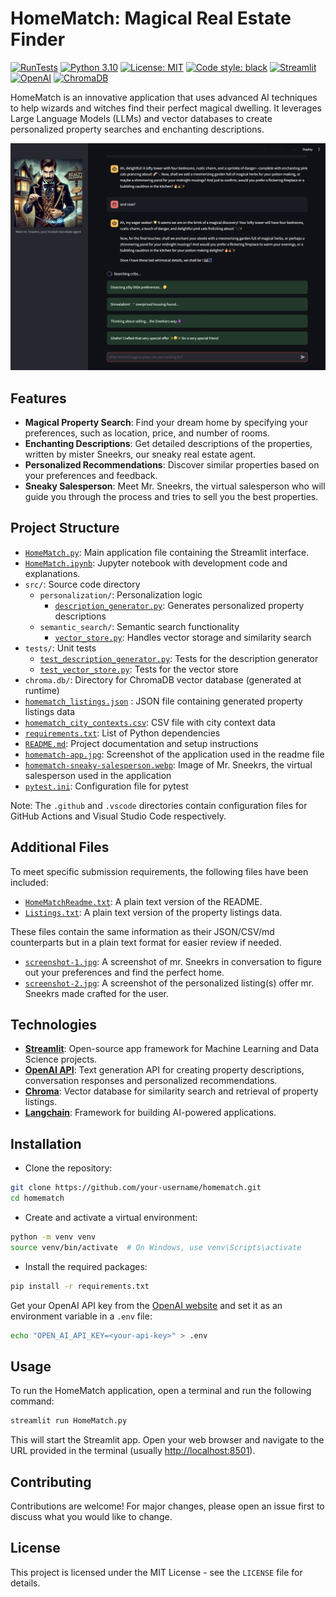 # HomeMatch: Magical Real Estate Finder

[![RunTests](https://github.com/leonvanbokhorst/HomeMatch-for-Wizards/actions/workflows/python-app.yml/badge.svg)](https://github.com/leonvanbokhorst/HomeMatch-for-Wizards/actions/workflows/python-app.yml)
[![Python 3.10](https://img.shields.io/badge/python-3.10-blue.svg)](https://www.python.org/downloads/release/python-3100/)
[![License: MIT](https://img.shields.io/badge/License-MIT-yellow.svg)](https://opensource.org/licenses/MIT)
[![Code style: black](https://img.shields.io/badge/code%20style-black-000000.svg)](https://github.com/psf/black)
[![Streamlit](https://static.streamlit.io/badges/streamlit_badge_black_white.svg)](https://share.streamlit.io/leonvanbokhorst/homematch/main/HomeMatch.py)
[![OpenAI](https://img.shields.io/badge/OpenAI-API-08B9D1.svg)](https://platform.openai.com/docs/guides/)
[![ChromaDB](https://img.shields.io/badge/ChromaDB-local-08B9D1.svg)](https://chromadb.com/docs/guides/)

HomeMatch is an innovative application that uses advanced AI techniques to help wizards and witches find their perfect magical dwelling. It leverages Large Language Models (LLMs) and vector databases to create personalized property searches and enchanting descriptions.

![HomeMatch screenshot](homematch-app.jpg)

## Features

- **Magical Property Search**: Find your dream home by specifying your preferences, such as location, price, and number of rooms.
- **Enchanting Descriptions**: Get detailed descriptions of the properties, written by mister Sneekrs, our sneaky real estate agent.
- **Personalized Recommendations**: Discover similar properties based on your preferences and feedback.
- **Sneaky Salesperson**: Meet Mr. Sneekrs, the virtual salesperson who will guide you through the process and tries to sell you the best properties.

## Project Structure

- [`HomeMatch.py`](HomeMatch.py): Main application file containing the Streamlit interface.
- [`HomeMatch.ipynb`](HomeMatch.ipynb): Jupyter notebook with development code and explanations.
- `src/`: Source code directory
  - `personalization/`: Personalization logic
    - [`description_generator.py`](src/personalization/description_generator.py): Generates personalized property descriptions
  - `semantic_search/`: Semantic search functionality
    - [`vector_store.py`](src/semantic_search/vector_store.py): Handles vector storage and similarity search
- `tests/`: Unit tests
  - [`test_description_generator.py`](tests/test_description_generator.py): Tests for the description generator
  - [`test_vector_store.py`](tests/test_vector_store.py): Tests for the vector store
- `chroma.db/`: Directory for ChromaDB vector database (generated at runtime)
- [`homematch_listings.json`](homematch_listings.json) : JSON file containing generated property listings data
- [`homematch_city_contexts.csv`](homematch_city_contexts.csv): CSV file with city context data
- [`requirements.txt`](requirements.txt): List of Python dependencies
- [`README.md`](README.md): Project documentation and setup instructions
- [`homematch-app.jpg`](homematch-app.jpg): Screenshot of the application used in the readme file
- [`homematch-sneaky-salesperson.webp`](homematch-sneaky-salesperson.webp): Image of Mr. Sneekrs, the virtual salesperson used in the application
- [`pytest.ini`](pytest.ini): Configuration file for pytest

Note: The `.github` and `.vscode` directories contain configuration files for GitHub Actions and Visual Studio Code respectively.

## Additional Files

To meet specific submission requirements, the following files have been included:

- [`HomeMatchReadme.txt`](HomeMatchReadme.txt): A plain text version of the README.
- [`Listings.txt`](Listings.txt): A plain text version of the property listings data.

These files contain the same information as their JSON/CSV/md counterparts but in a plain text format for easier review if needed.

- [`screenshot-1.jpg`](screenshot-1.jpg): A screenshot of mr. Sneekrs in conversation to figure out your preferences and find the perfect home.
- [`screenshot-2.jpg`](screenshot-2.jpg): A screenshot of the personalized listing(s) offer mr. Sneekrs made crafted for the user.

## Technologies

- **[Streamlit](https://streamlit.io/)**: Open-source app framework for Machine Learning and Data Science projects.
- **[OpenAI API](https://openai.com/api/)**: Text generation API for creating property descriptions, conversation responses and personalized recommendations.
- **[Chroma](https://www.trychroma.com/)**: Vector database for similarity search and retrieval of property listings.
- **[Langchain](https://www.langchain.com/)**: Framework for building AI-powered applications.

## Installation

- Clone the repository:

```bash
git clone https://github.com/your-username/homematch.git
cd homematch
```

- Create and activate a virtual environment:

```bash
python -m venv venv
source venv/bin/activate  # On Windows, use venv\Scripts\activate
```

- Install the required packages:

```bash
pip install -r requirements.txt
```

Get your OpenAI API key from the [OpenAI website](https://platform.openai.com/account/api-keys) and set it as an environment variable in a `.env` file:

```bash
echo "OPEN_AI_API_KEY=<your-api-key>" > .env
```

## Usage

To run the HomeMatch application, open a terminal and run the following command:

```bash
streamlit run HomeMatch.py
```

This will start the Streamlit app. Open your web browser and navigate to the URL provided in the terminal (usually <http://localhost:8501>).

## Contributing

Contributions are welcome! For major changes, please open an issue first to discuss what you would like to change.

## License

This project is licensed under the MIT License - see the `LICENSE` file for details.
